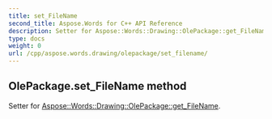 ```yaml
---
title: set_FileName
second_title: Aspose.Words for C++ API Reference
description: Setter for Aspose::Words::Drawing::OlePackage::get_FileName. 
type: docs
weight: 0
url: /cpp/aspose.words.drawing/olepackage/set_filename/
---
```

## OlePackage.set_FileName method


Setter for [Aspose::Words::Drawing::OlePackage::get_FileName](./get_filename/).

